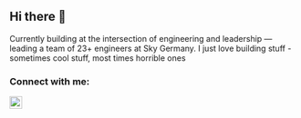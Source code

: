 ## Hi there 👋

Currently building at the intersection of engineering and leadership — leading a team of 23+ engineers at Sky Germany.
I just love building stuff - sometimes cool stuff, most times horrible ones 

### Connect with me:

[<img align="left" alt="codeSTACKr | LinkedIn" width="22px" src="https://cdn.jsdelivr.net/npm/simple-icons@v3/icons/linkedin.svg" />][linkedin]

[x]: https://x.com/itsjustmithun
[linkedin]: https://linkedin.com/in/itsjustmithun
[reddit]: https://www.reddit.com/user/mit_since98
